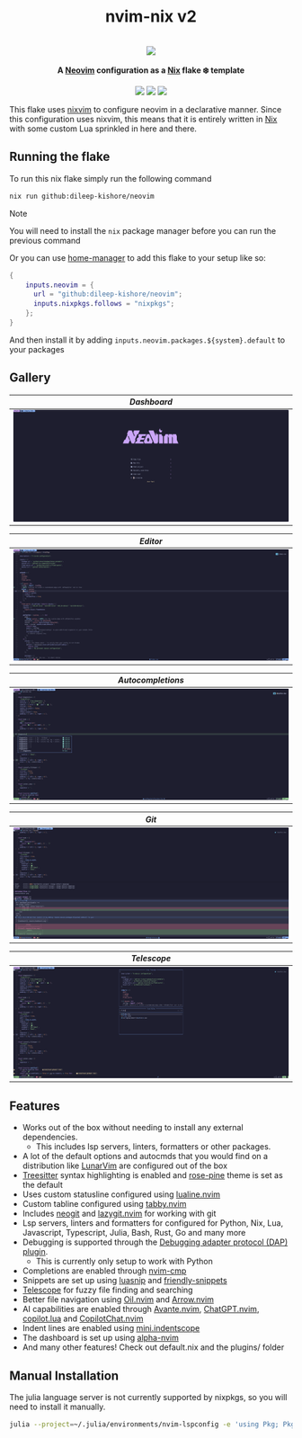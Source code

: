 <!-- markdownlint-disable -->
<h1 align="center">
    <a name="top" title="nvim-nix">
        nvim-nix v2
    </a>
</h1>
<br />
<div align="center">
  <a href="https://github.com/dileep-kishore/neovim">
    <img src="./assets/nvim-nix.png">
  </a>
  <p>
    <strong>
      A <a href="https://neovim.io/">Neovim</a> configuration as a <a href="https://nixos.org/">Nix</a> flake ❄️ template</br>
    </strong>
  </p>
<img src="https://img.shields.io/badge/NeoVim-%2357A143.svg?&style=for-the-badge&logo=neovim&logoColor=white">
<img src="https://img.shields.io/badge/nix-0175C2?style=for-the-badge&logo=NixOS&logoColor=white">
<img src="https://img.shields.io/badge/lua-%232C2D72.svg?style=for-the-badge&logo=lua&logoColor=white">
</div>
<!-- markdownlint-restore -->

<!-- markdownlint-disable MD013 -->

This flake uses [nixvim](https://github.com/nix-community/nixvim) to configure neovim in a declarative manner.
Since this configuration uses nixvim, this means that it is entirely written in [Nix](https://nixos.org/manual/nix/stable/language/index.html) with some custom Lua sprinkled in here and there.

## Running the flake

To run this nix flake simply run the following command

```sh
nix run github:dileep-kishore/neovim
```

> [!NOTE]
> You will need to install the `nix` package manager before you can run the previous command

Or you can use [home-manager](https://github.com/nix-community/home-manager) to add this flake to your setup like so:

```nix
{
    inputs.neovim = {
      url = "github:dileep-kishore/neovim";
      inputs.nixpkgs.follows = "nixpkgs";
    };
}
```

And then install it by adding `inputs.neovim.packages.${system}.default` to your packages

## Gallery

|             _Dashboard_              |
| :----------------------------------: |
| ![dashboard](./assets/dashboard.png) |

|            _Editor_            |
| :----------------------------: |
| ![editor](./assets/editor.png) |

|                _Autocompletions_                 |
| :----------------------------------------------: |
| ![autocompletions](./assets/autocompletions.png) |

|          _Git_           |
| :----------------------: |
| ![git](./assets/git.png) |

|             _Telescope_              |
| :----------------------------------: |
| ![telescope](./assets/telescope.png) |

## Features

- Works out of the box without needing to install any external dependencies.
  - This includes lsp servers, linters, formatters or other packages.
- A lot of the default options and autocmds that you would find on a distribution like [LunarVim](lunarvim.org/) are configured out of the box
- [Treesitter](https://github.com/nvim-treesitter/nvim-treesitter) syntax highlighting is enabled and [rose-pine](https://github.com/rose-pine/neovim) theme is set as the default
- Uses custom statusline configured using [lualine.nvim](https://github.com/nvim-treesitter/nvim-treesitter)
- Custom tabline configured using [tabby.nvim](https://github.com/nanozuki/tabby.nvim)
- Includes [neogit](https://github.com/NeogitOrg/neogit) and [lazygit.nvim](https://github.com/kdheepak/lazygit.nvim) for working with git
- Lsp servers, linters and formatters for configured for Python, Nix, Lua, Javascript, Typescript, Julia, Bash, Rust, Go and many more
- Debugging is supported through the [Debugging adapter protocol (DAP) plugin](https://github.com/mfussenegger/nvim-dap).
  - This is currently only setup to work with Python
- Completions are enabled through [nvim-cmp](https://github.com/hrsh7th/nvim-cmp)
- Snippets are set up using [luasnip](https://github.com/L3MON4D3/LuaSnip) and [friendly-snippets](https://github.com/rafamadriz/friendly-snippets)
- [Telescope](https://github.com/nvim-telescope/telescope.nvim) for fuzzy file finding and searching
- Better file navigation using [Oil.nvim](https://github.com/stevearc/oil.nvim) and [Arrow.nvim](https://github.com/otavioschwanck/arrow.nvim)
- AI capabilities are enabled through [Avante.nvim](https://github.com/yetone/avante.nvim), [ChatGPT.nvim](https://github.com/jackMort/ChatGPT.nvim), [copilot.lua](https://github.com/zbirenbaum/copilot.lua) and [CopilotChat.nvim](https://github.com/CopilotC-Nvim/CopilotChat.nvim)
- Indent lines are enabled using [mini.indentscope](https://github.com/echasnovski/mini.indentscope)
- The dashboard is set up using [alpha-nvim](https://github.com/goolord/alpha-nvim)
- And many other features! Check out default.nix and the plugins/ folder

## Manual Installation

The julia language server is not currently supported by nixpkgs, so you will need to install it manually.

```sh
julia --project=~/.julia/environments/nvim-lspconfig -e 'using Pkg; Pkg.add("LanguageServer")'
```
